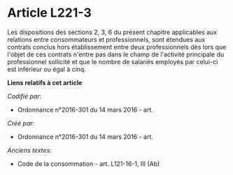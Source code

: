 # Article L221-3

Les dispositions des sections 2, 3, 6 du présent chapitre applicables aux relations entre consommateurs et professionnels,
sont étendues aux contrats conclus hors établissement entre deux professionnels dès lors que l'objet de ces contrats n'entre
pas dans le champ de l'activité principale du professionnel sollicité et que le nombre de salariés employés par celui-ci est
inférieur ou égal à cinq.

**Liens relatifs à cet article**

_Codifié par_:

  - Ordonnance n°2016-301 du 14 mars 2016 - art.

_Créé par_:

  - Ordonnance n°2016-301 du 14 mars 2016 - art.

_Anciens textes_:

  - Code de la consommation - art. L121-16-1, III (Ab)
